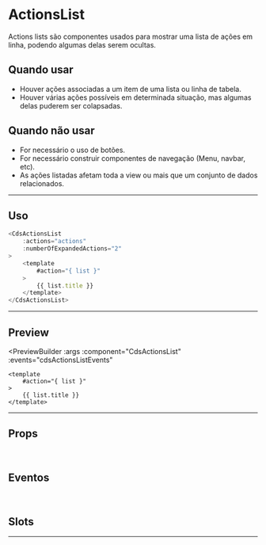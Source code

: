 # ActionsList

Actions lists são componentes usados para mostrar uma lista de ações em linha, podendo algumas delas serem ocultas.

## Quando usar

- Houver ações associadas a um item de uma lista ou linha de tabela.
- Houver várias ações possíveis em determinada situação, mas algumas delas puderem ser colapsadas.

## Quando não usar

- For necessário o uso de botões.
- For necessário construir componentes de navegação (Menu, navbar, etc).
- As ações listadas afetam toda a view ou mais que um conjunto de dados relacionados.

---

## Uso

```js
<CdsActionsList
	:actions="actions"
	:numberOfExpandedActions="2"
>
	<template
		#action="{ list }"
	>
		{{ list.title }}
	</template>
</CdsActionsList>
```

---

## Preview

<PreviewBuilder
	:args
	:component="CdsActionsList"
	:events="cdsActionsListEvents"
>
	<template
		#action="{ list }"
	>
		{{ list.title }}
	</template>
</PreviewBuilder>

---

## Props

<APITable
	name="ActionsList"
	section="props"
/>
<br>

## Eventos

<APITable
	name="ActionsList"
	section="events"
/>
<br>

## Slots

<APITable
	name="ActionsList"
	section="slots"
/>

---

<!-- ## Figma

<FigmaFrame
	src="https://embed.figma.com/design/J5fTswomlHu7RXk1gwbUq6/Cuida?node-id=2040-370&embed-host=share"
/> -->

<script setup>
import { ref } from 'vue';
import CdsActionsList from '@/components/ActionsList.vue';

const actions = [
	{
		"title": "Icon1",
		"disabled": true
	},
	{
		"title": "Icon2",
	},
	{
		"title": "Icon3",
	},
	{
		"title": "Icon4",
	}
];

const cdsActionsListEvents = [
	'expanded',
	'action-clicked'
];

const args = ref({
	actions,
	numberOfExpandedActions: 2
});
</script>
